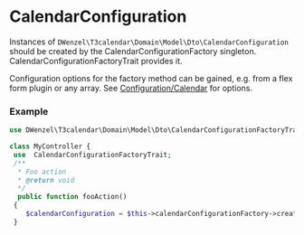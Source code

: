 CalendarConfiguration
=====================

Instances of `DWenzel\T3calendar\Domain\Model\Dto\CalendarConfiguration` should be created by the CalendarConfigurationFactory singleton.
CalendarConfigurationFactoryTrait provides it.

Configuration options for the factory method can be gained, e.g. from a flex form plugin or any array.
See [Configuration/Calendar](../Configuration/Calendar.md) for options.
### Example

```PHP
use DWenzel\T3calendar\Domain\Model\Dto\CalendarConfigurationFactoryTrait;

class MyController {
 use  CalendarConfigurationFactoryTrait;
 /**
  * Foo action
  * @return void
  */
  public function fooAction()
 {
    $calendarConfiguration = $this->calendarConfigurationFactory->create($this->settings);
 }
```